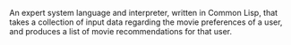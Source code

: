 An expert system language and interpreter, written in Common Lisp, that takes a collection of input data regarding the movie preferences of a user, and produces a list of movie recommendations for that user.
